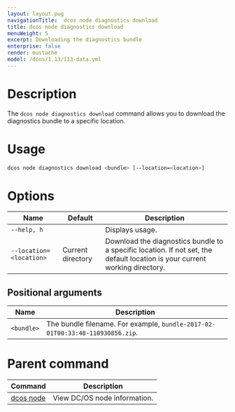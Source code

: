 ```yaml
---
layout: layout.pug
navigationTitle:  dcos node diagnostics download
title: dcos node diagnostics download
menuWeight: 5
excerpt: Downloading the diagnostics bundle
enterprise: false
render: mustache
model: /dcos/1.13/113-data.yml
---
```




# Description
The `dcos node diagnostics download` command allows you to download the diagnostics bundle to a specific location.

# Usage

```bash
dcos node diagnostics download <bundle> [--location=<location>]
```

# Options

| Name | Default | Description |
|---------|-------------|-------------|
| `--help, h`   |   |  Displays usage. |
| `--location=<location>`   |  Current directory |  Download the diagnostics bundle to a specific location. If not set, the default location is your current working directory. |

## Positional arguments

| Name |  Description |
|---------|-------------|
| `<bundle>`   |  The bundle filename. For example, `bundle-2017-02-01T00:33:48-110930856.zip`. |

# Parent command

| Command | Description |
|---------|-------------|
| [dcos node](/1.13/cli/command-reference/dcos-node/) | View DC/OS node information. |


